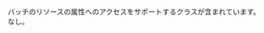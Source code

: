 <Namespace Name="Microsoft.Azure.Batch.Protocol.Models">
  <Docs>
    <summary>バッチのリソースの属性へのアクセスをサポートするクラスが含まれています。</summary> 
    <remarks>なし。</remarks>
  </Docs>
</Namespace>
